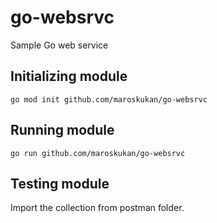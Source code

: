 # go-websrvc
Sample Go web service


## Initializing module
```
go mod init github.com/maroskukan/go-websrvc
```

## Running module
```
go run github.com/maroskukan/go-websrvc
```

## Testing module

Import the collection from postman folder. 